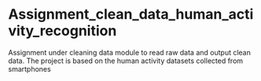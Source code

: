 # Assignment_clean_data_human_activity_recognition
Assignment under cleaning data module to read raw data and output clean data. The project is based on the human activity datasets collected from smartphones
